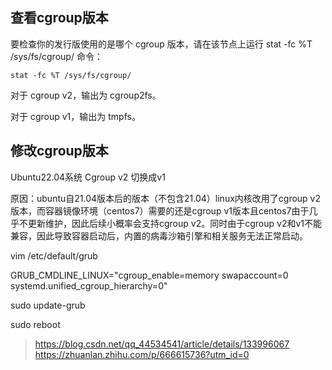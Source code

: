 ## 查看cgroup版本

要检查你的发行版使用的是哪个 cgroup 版本，请在该节点上运行 stat -fc %T /sys/fs/cgroup/ 命令：

`stat -fc %T /sys/fs/cgroup/`

对于 cgroup v2，输出为 cgroup2fs。

对于 cgroup v1，输出为 tmpfs。

## 修改cgroup版本

Ubuntu22.04系统 Cgroup v2 切换成v1

原因：ubuntu自21.04版本后的版本（不包含21.04）linux内核改用了cgroup v2版本，而容器镜像环境（centos7）需要的还是cgroup v1版本且centos7由于几乎不更新维护，因此后续小概率会支持cgroup v2。同时由于cgroup v2和v1不能兼容，因此导致容器启动后，内置的病毒沙箱引擎和相关服务无法正常启动。

vim /etc/default/grub

GRUB_CMDLINE_LINUX="cgroup_enable=memory swapaccount=0 systemd.unified_cgroup_hierarchy=0"

sudo update-grub

sudo reboot

> <https://blog.csdn.net/qq_44534541/article/details/133996067>
> <https://zhuanlan.zhihu.com/p/666615736?utm_id=0>
